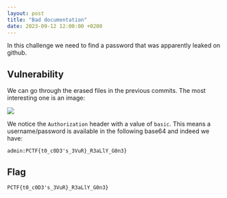 ```yaml
---
layout: post
title: "Bad documentation"
date: 2023-09-12 12:00:00 +0200
---
```


In this challenge we need to find a password that was apparently leaked on github.

## Vulnerability

We can go through the erased files in the previous commits. The most interesting one is an image:

![](https://raw.githubusercontent.com/BasiliCS/writeups/pctf/pctf/osint/bad-documentation-0.png)

We notice the `Authorization` header with a value of `basic`. This means a username/password is available in the following base64 and indeed we have:

`admin:PCTF{t0_c0D3's_3VuR}_R3aLlY_G0n3}`

## Flag

`PCTF{t0_c0D3's_3VuR}_R3aLlY_G0n3}`
